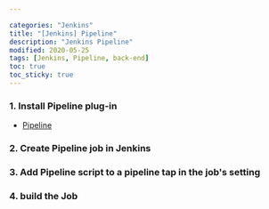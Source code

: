 ```yaml
---

categories: "Jenkins"
title: "[Jenkins] Pipeline"
description: "Jenkins Pipeline"
modified: 2020-05-25
tags: [Jenkins, Pipeline, back-end]
toc: true
toc_sticky: true
---
```


### 1. Install Pipeline plug-in
- [Pipeline](https://plugins.jenkins.io/workflow-aggregator/)

### 2. Create Pipeline job in Jenkins

### 3. Add Pipeline script to a pipeline tap in the job's setting
<script src="https://gist.github.com/tigi44/98cbdb80ae40cbc0164d23b150682a16.js"></script>

### 4. build the Job
